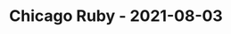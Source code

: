 ---
layout: post
title: Chicago Ruby - 2021-08-03
datetime: '2021-08-03T19:00:00-04:00'
name: Chicago Ruby
external_url: https://www.meetup.com/ChicagoRuby/events/pjfxvrycclbfb/
online_event: false
year_month: 2021-08
---